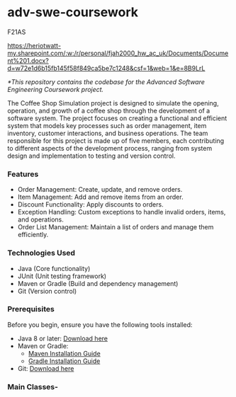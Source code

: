 # adv-swe-coursework
F21AS

https://heriotwatt-my.sharepoint.com/:w:/r/personal/fjah2000_hw_ac_uk/Documents/Document%201.docx?d=w72e1d6b15fb145f58f849ca5be7c1248&csf=1&web=1&e=8B9LrL

_*This repository contains the codebase for the Advanced Software Engineering Coursework project._

The Coffee Shop Simulation project is designed to simulate the opening, operation, and growth of a coffee shop through the development of a software system. The project focuses on creating a functional and efficient system that models key processes such as order management, item inventory, customer interactions, and business operations. The team responsible for this project is made up of five members, each contributing to different aspects of the development process, ranging from system design and implementation to testing and version control.

### Features
* Order Management: Create, update, and remove orders.
* Item Management: Add and remove items from an order.
* Discount Functionality: Apply discounts to orders.
* Exception Handling: Custom exceptions to handle invalid orders, items, and operations.
* Order List Management: Maintain a list of orders and manage them efficiently.

### Technologies Used
* Java (Core functionality)
* JUnit (Unit testing framework)
* Maven or Gradle (Build and dependency management)
* Git (Version control)

### Prerequisites
Before you begin, ensure you have the following tools installed:

* Java 8 or later: [Download here](https://www.oracle.com/java/technologies/downloads/#java11?er=221886)
* Maven or Gradle:
  * [Maven Installation Guide](https://maven.apache.org/install.html)
  * [Gradle Installation Guide](https://gradle.org/install/)
* Git: [Download here](https://git-scm.com/)

### Main Classes-

# 
